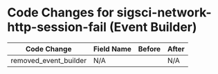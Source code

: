 # Code Changes for sigsci-network-http-session-fail (Event Builder)

| Code Change | Field Name | Before | After |
|-------------|------------|--------|-------|
| removed_event_builder | N/A |  | N/A |